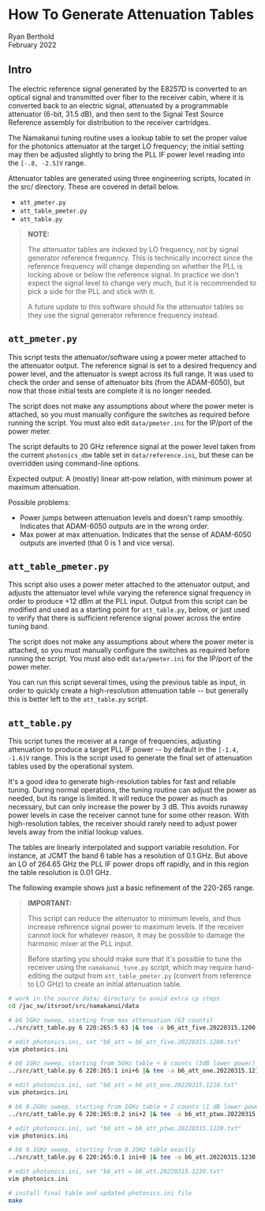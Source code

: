 <!-- gfm -->

# How To Generate Attenuation Tables

Ryan Berthold  
February 2022

## Intro

The electric reference signal generated by the E8257D is converted to an
optical signal and transmitted over fiber to the receiver cabin, where it is
converted back to an electric signal, attenuated by a programmable attenuator
(6-bit, 31.5 dB), and then sent to the Signal Test Source Reference assembly
for distribution to the receiver cartridges.

The Namakanui tuning routine uses a lookup table to set the proper value
for the photonics attenuator at the target LO frequency; the initial setting
may then be adjusted slightly to bring the PLL IF power level reading
into the `[-.8, -2.5]V` range.

Attenuator tables are generated using three engineering scripts,
located in the src/ directory.  These are covered in detail below.
- `att_pmeter.py`
- `att_table_pmeter.py`
- `att_table.py`

> **NOTE:**
>
> The attenuator tables are indexed by LO frequency, not by signal generator
> reference frequency.  This is technically incorrect since the reference
> frequency will change depending on whether the PLL is locking above or below
> the reference signal.  In practice we don't expect the signal level to
> change very much, but it is recommended to pick a side for the PLL and
> stick with it.
>
> A future update to this software should fix the attenuator tables
> so they use the signal generator reference frequency instead.


## `att_pmeter.py`

This script tests the attenuator/software using a power meter attached to the
attenuator output.  The reference signal is set to a desired frequency and
power level, and the attenuator is swept across its full range.  It was used
to check the order and sense of attenuator bits (from the ADAM-6050), but now
that those initial tests are complete it is no longer needed.

The script does not make any assumptions about where the power meter is
attached, so you must manually configure the switches as required before
running the script.  You must also edit `data/pmeter.ini` for the IP/port
of the power meter.

The script defaults to 20 GHz reference signal at the power level taken from
the current `photonics_dbm` table set in `data/reference.ini`, but these can
be overridden using command-line options.

Expected output: A (mostly) linear att-pow relation, with minimum power at
maximum attenuation.

Possible problems:
- Power jumps between attenuation levels and doesn't ramp smoothly.
  Indicates that ADAM-6050 outputs are in the wrong order.
- Max power at max attenuation.
  Indicates that the sense of ADAM-6050 outputs are inverted
  (that 0 is 1 and vice versa).


## `att_table_pmeter.py`

This script also uses a power meter attached to the attenuator output,
and adjusts the attenuator level while varying the reference signal frequency
in order to produce +12 dBm at the PLL input.  Output from this script
can be modified and used as a starting point for `att_table.py`, below,
or just used to verify that there is sufficient reference signal power across
the entire tuning band.

The script does not make any assumptions about where the power meter is
attached, so you must manually configure the switches as required before
running the script.  You must also edit `data/pmeter.ini` for the IP/port
of the power meter.

You can run this script several times, using the previous table as input,
in order to quickly create a high-resolution attenuation table --
but generally this is better left to the `att_table.py` script.


## `att_table.py`

This script tunes the receiver at a range of frequencies, adjusting attenuation
to produce a target PLL IF power -- by default in the `[-1.4, -1.6]V` range.
This is the script used to generate the final set of attenuation tables used
by the operational system.

It's a good idea to generate high-resolution tables for fast and reliable
tuning.  During normal operations, the tuning routine can adjust the power
as needed, but its range is limited.  It will reduce the power as much as
necessary, but can only increase the power by 3 dB.  This avoids runaway
power levels in case the receiver cannot tune for some other reason.  With
high-resolution tables, the receiver should rarely need to adjust power levels
away from the initial lookup values.

The tables are linearly interpolated and support variable resolution.
For instance, at JCMT the band 6 table has a resolution of 0.1 GHz. But above
an LO of 264.65 GHz the PLL IF power drops off rapidly, and in this region the
table resolution is 0.01 GHz.

The following example shows just a basic refinement of the 220-265 range.

> **IMPORTANT:**
>
> This script can reduce the attenuator to minimum levels, and thus
> increase reference signal power to maximum levels.  If the receiver
> cannot lock for whatever reason, it may be possible to damage the
> harmonic mixer at the PLL input.
> 
> Before starting you should make sure that it's possible to tune the
> receiver using the `namakanui_tune.py` script, which may require
> hand-editing the output from `att_table_pmeter.py`
> (convert from reference to LO GHz) to create an initial attenuation table.
>


```sh
# work in the source data/ directory to avoid extra cp steps
cd /jac_sw/itsroot/src/namakanui/data

# b6 5GHz sweep, starting from max attenuation (63 counts)
../src/att_table.py 6 220:265:5 63 |& tee -a b6_att_five.20220315.1200.txt

# edit photonics.ini, set "b6_att = b6_att_five.20220315.1200.txt"
vim photonics.ini

# b6 1GHz sweep, starting from 5GHz table + 6 counts (3dB lower power)
../src/att_table.py 6 220:265:1 ini+6 |& tee -a b6_att_one.20220315.1210.txt

# edit photonics.ini, set "b6_att = b6_att_one.20220315.1210.txt"
vim photonics.ini

# b6 0.2GHz sweep, starting from 1GHz table + 2 counts (1 dB lower power)
../src/att_table.py 6 220:265:0.2 ini+2 |& tee -a b6_att_ptwo.20220315.1220.txt

# edit photonics.ini, set "b6_att = b6_att_ptwo.20220315.1220.txt"
vim photonics.ini

# b6 0.1GHz sweep, starting from 0.2GHz table exactly
../src/att_table.py 6 220:265:0.1 ini+0 |& tee -a b6_att.20220315.1230.txt

# edit photonics.ini, set "b6_att = b6_att.20220315.1230.txt"
vim photonics.ini

# install final table and updated photonics.ini file
make
```
